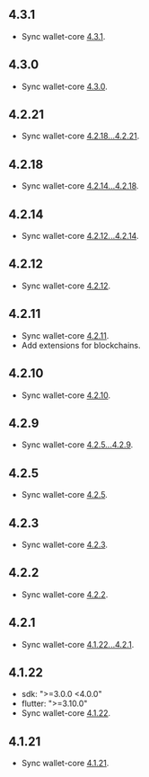 ## 4.3.1
* Sync wallet-core [4.3.1](https://github.com/trustwallet/wallet-core/releases/tag/4.3.1).

## 4.3.0
* Sync wallet-core [4.3.0](https://github.com/trustwallet/wallet-core/releases/tag/4.3.0).

## 4.2.21
* Sync wallet-core [4.2.18...4.2.21](https://github.com/trustwallet/wallet-core/compare/4.2.18...4.2.21).

## 4.2.18
* Sync wallet-core [4.2.14...4.2.18](https://github.com/trustwallet/wallet-core/compare/4.2.14...4.2.18).

## 4.2.14
* Sync wallet-core [4.2.12...4.2.14](https://github.com/trustwallet/wallet-core/compare/4.2.12...4.2.14).

## 4.2.12
* Sync wallet-core [4.2.12](https://github.com/trustwallet/wallet-core/releases/tag/4.2.12).

## 4.2.11
* Sync wallet-core [4.2.11](https://github.com/trustwallet/wallet-core/releases/tag/4.2.11).
* Add extensions for blockchains.

## 4.2.10
* Sync wallet-core [4.2.10](https://github.com/trustwallet/wallet-core/releases/tag/4.2.10).

## 4.2.9
* Sync wallet-core [4.2.5...4.2.9](https://github.com/trustwallet/wallet-core/compare/4.2.5...4.2.9).

## 4.2.5
* Sync wallet-core [4.2.5](https://github.com/trustwallet/wallet-core/releases/tag/4.2.5).

## 4.2.3
* Sync wallet-core [4.2.3](https://github.com/trustwallet/wallet-core/releases/tag/4.2.3).

## 4.2.2
* Sync wallet-core [4.2.2](https://github.com/trustwallet/wallet-core/releases/tag/4.2.2).

## 4.2.1
* Sync wallet-core [4.1.22...4.2.1](https://github.com/trustwallet/wallet-core/compare/4.1.22...4.2.1).

## 4.1.22
* sdk: ">=3.0.0 <4.0.0"
* flutter: ">=3.10.0"
* Sync wallet-core [4.1.22](https://github.com/trustwallet/wallet-core/releases/tag/4.1.22).

## 4.1.21
* Sync wallet-core [4.1.21](https://github.com/trustwallet/wallet-core/releases/tag/4.1.21).
